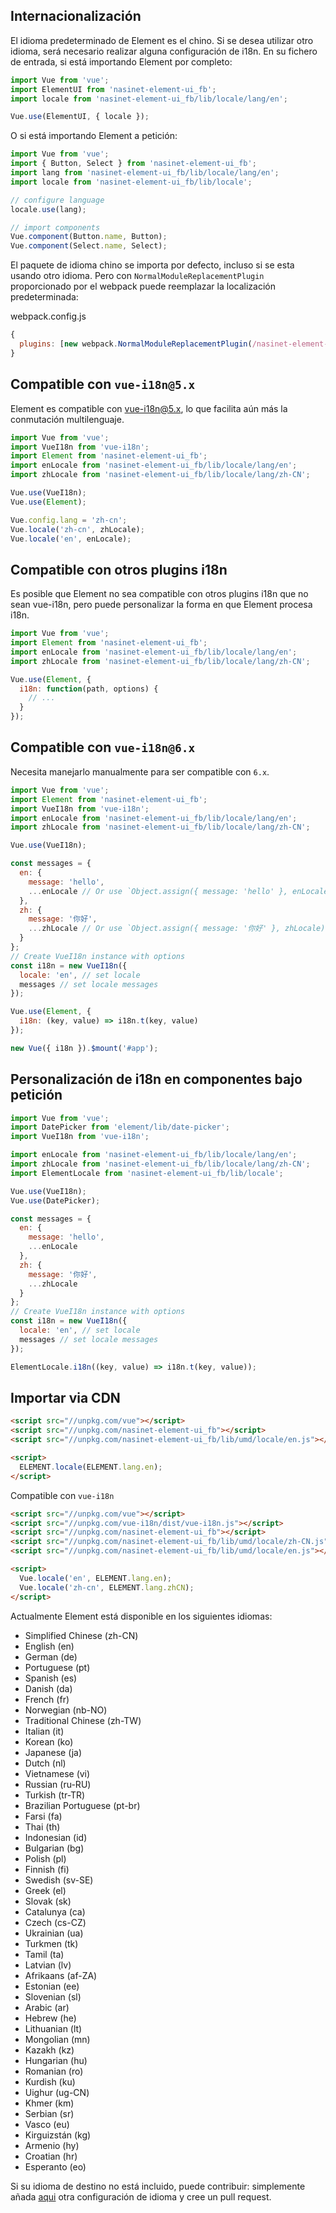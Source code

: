 ## Internacionalización

El idioma predeterminado de Element es el chino. Si se desea utilizar otro idioma, será necesario realizar alguna configuración de i18n. En su fichero de entrada, si está importando Element por completo:

```javascript
import Vue from 'vue';
import ElementUI from 'nasinet-element-ui_fb';
import locale from 'nasinet-element-ui_fb/lib/locale/lang/en';

Vue.use(ElementUI, { locale });
```

O si está importando Element a petición:

```javascript
import Vue from 'vue';
import { Button, Select } from 'nasinet-element-ui_fb';
import lang from 'nasinet-element-ui_fb/lib/locale/lang/en';
import locale from 'nasinet-element-ui_fb/lib/locale';

// configure language
locale.use(lang);

// import components
Vue.component(Button.name, Button);
Vue.component(Select.name, Select);
```

El paquete de idioma chino se importa por defecto, incluso si se esta usando otro idioma. Pero con `NormalModuleReplacementPlugin` proporcionado por el webpack puede reemplazar la localización predeterminada:

webpack.config.js

```javascript
{
  plugins: [new webpack.NormalModuleReplacementPlugin(/nasinet-element-ui_fb[\/\\]lib[\/\\]locale[\/\\]lang[\/\\]zh-CN/, 'nasinet-element-ui_fb/lib/locale/lang/en')];
}
```

## Compatible con `vue-i18n@5.x`

Element es compatible con [vue-i18n@5.x](https://github.com/kazupon/vue-i18n), lo que facilita aún más la conmutación multilenguaje.

```javascript
import Vue from 'vue';
import VueI18n from 'vue-i18n';
import Element from 'nasinet-element-ui_fb';
import enLocale from 'nasinet-element-ui_fb/lib/locale/lang/en';
import zhLocale from 'nasinet-element-ui_fb/lib/locale/lang/zh-CN';

Vue.use(VueI18n);
Vue.use(Element);

Vue.config.lang = 'zh-cn';
Vue.locale('zh-cn', zhLocale);
Vue.locale('en', enLocale);
```

## Compatible con otros plugins i18n

Es posible que Element no sea compatible con otros plugins i18n que no sean vue-i18n, pero puede personalizar la forma en que Element procesa i18n.

```javascript
import Vue from 'vue';
import Element from 'nasinet-element-ui_fb';
import enLocale from 'nasinet-element-ui_fb/lib/locale/lang/en';
import zhLocale from 'nasinet-element-ui_fb/lib/locale/lang/zh-CN';

Vue.use(Element, {
  i18n: function(path, options) {
    // ...
  }
});
```

## Compatible con `vue-i18n@6.x`

Necesita manejarlo manualmente para ser compatible con `6.x`.

```javascript
import Vue from 'vue';
import Element from 'nasinet-element-ui_fb';
import VueI18n from 'vue-i18n';
import enLocale from 'nasinet-element-ui_fb/lib/locale/lang/en';
import zhLocale from 'nasinet-element-ui_fb/lib/locale/lang/zh-CN';

Vue.use(VueI18n);

const messages = {
  en: {
    message: 'hello',
    ...enLocale // Or use `Object.assign({ message: 'hello' }, enLocale)`
  },
  zh: {
    message: '你好',
    ...zhLocale // Or use `Object.assign({ message: '你好' }, zhLocale)`
  }
};
// Create VueI18n instance with options
const i18n = new VueI18n({
  locale: 'en', // set locale
  messages // set locale messages
});

Vue.use(Element, {
  i18n: (key, value) => i18n.t(key, value)
});

new Vue({ i18n }).$mount('#app');
```

## Personalización de i18n en componentes bajo petición

```js
import Vue from 'vue';
import DatePicker from 'element/lib/date-picker';
import VueI18n from 'vue-i18n';

import enLocale from 'nasinet-element-ui_fb/lib/locale/lang/en';
import zhLocale from 'nasinet-element-ui_fb/lib/locale/lang/zh-CN';
import ElementLocale from 'nasinet-element-ui_fb/lib/locale';

Vue.use(VueI18n);
Vue.use(DatePicker);

const messages = {
  en: {
    message: 'hello',
    ...enLocale
  },
  zh: {
    message: '你好',
    ...zhLocale
  }
};
// Create VueI18n instance with options
const i18n = new VueI18n({
  locale: 'en', // set locale
  messages // set locale messages
});

ElementLocale.i18n((key, value) => i18n.t(key, value));
```

## Importar via CDN

```html
<script src="//unpkg.com/vue"></script>
<script src="//unpkg.com/nasinet-element-ui_fb"></script>
<script src="//unpkg.com/nasinet-element-ui_fb/lib/umd/locale/en.js"></script>

<script>
  ELEMENT.locale(ELEMENT.lang.en);
</script>
```

Compatible con `vue-i18n`

```html
<script src="//unpkg.com/vue"></script>
<script src="//unpkg.com/vue-i18n/dist/vue-i18n.js"></script>
<script src="//unpkg.com/nasinet-element-ui_fb"></script>
<script src="//unpkg.com/nasinet-element-ui_fb/lib/umd/locale/zh-CN.js"></script>
<script src="//unpkg.com/nasinet-element-ui_fb/lib/umd/locale/en.js"></script>

<script>
  Vue.locale('en', ELEMENT.lang.en);
  Vue.locale('zh-cn', ELEMENT.lang.zhCN);
</script>
```

Actualmente Element está disponible en los siguientes idiomas:

<ul class="language-list">
  <li>Simplified Chinese (zh-CN)</li>
  <li>English (en)</li>
  <li>German (de)</li>
  <li>Portuguese (pt)</li>
  <li>Spanish (es)</li>
  <li>Danish (da)</li>
  <li>French (fr)</li>
  <li>Norwegian (nb-NO)</li>
  <li>Traditional Chinese (zh-TW)</li>
  <li>Italian (it)</li>
  <li>Korean (ko)</li>
  <li>Japanese (ja)</li>
  <li>Dutch (nl)</li>
  <li>Vietnamese (vi)</li>
  <li>Russian (ru-RU)</li>
  <li>Turkish (tr-TR)</li>
  <li>Brazilian Portuguese (pt-br)</li>
  <li>Farsi (fa)</li>
  <li>Thai (th)</li>
  <li>Indonesian (id)</li>
  <li>Bulgarian (bg)</li>
  <li>Polish (pl)</li>
  <li>Finnish (fi)</li>
  <li>Swedish (sv-SE)</li>
  <li>Greek (el)</li>
  <li>Slovak (sk)</li>
  <li>Catalunya (ca)</li>
  <li>Czech (cs-CZ)</li>
  <li>Ukrainian (ua)</li>
  <li>Turkmen (tk)</li>
  <li>Tamil (ta)</li>
  <li>Latvian (lv)</li>
  <li>Afrikaans (af-ZA)</li>
  <li>Estonian (ee)</li>
  <li>Slovenian (sl)</li>
  <li>Arabic (ar)</li>
  <li>Hebrew (he)</li>
  <li>Lithuanian (lt)</li>
  <li>Mongolian (mn)</li>
  <li>Kazakh (kz)</li>
  <li>Hungarian (hu)</li>
  <li>Romanian (ro)</li>
  <li>Kurdish (ku)</li>
  <li>Uighur (ug-CN)</li>
  <li>Khmer (km)</li>
  <li>Serbian (sr)</li>
  <li>Vasco (eu)</li>
  <li>Kirguizstán (kg)</li>
  <li>Armenio (hy)</li>
  <li>Croatian (hr)</li>
  <li>Esperanto (eo)</li>
</ul>

Si su idioma de destino no está incluido, puede contribuir: simplemente añada [aqui](https://github.com/ElemeFE/element/tree/dev/src/locale/lang) otra configuración de idioma y cree un pull request.
